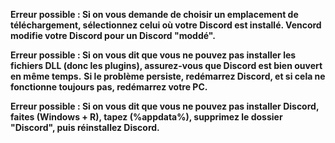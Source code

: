 __Erreur possible : Si on vous demande de choisir un emplacement de téléchargement, sélectionnez celui où votre Discord est installé. Vencord modifie votre Discord pour un Discord "moddé".__

__Erreur possible : Si on vous dit que vous ne pouvez pas installer les fichiers DLL (donc les plugins), assurez-vous que Discord est bien ouvert en même temps.__ __Si le problème persiste, redémarrez Discord, et si cela ne fonctionne toujours pas, redémarrez votre PC.__

__Erreur possible : Si on vous dit que vous ne pouvez pas installer Discord, faites (Windows + R), tapez (%appdata%), supprimez le dossier "Discord", puis réinstallez Discord.__